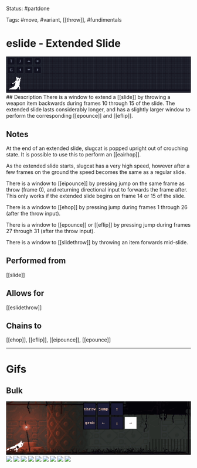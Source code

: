 Status: #partdone

Tags: #move, #variant, [[throw]], #fundimentals

# eslide - Extended Slide
<img src=https://raw.githubusercontent.com/LauraHannah44/Rain-World-Movement/main/Files/eslide_header.gif>
## Description
There is a window to extend a [[slide]] by throwing a weapon item backwards during frames 10 through 15 of the slide. The extended slide lasts considerably longer, and has a slightly larger window to perform the corresponding [[epounce]] and [[eflip]].

## Notes
At the end of an extended slide, slugcat is popped upright out of crouching state. It is possible to use this to perform an [[eairhop]].

As the extended slide starts, slugcat has a very high speed, however after a few frames on the ground the speed becomes the same as a regular slide.

There is a window to [[eipounce]] by pressing jump on the same frame as throw (frame 0), and returning directional input to forwards the frame after. This only works if the extended slide begins on frame 14 or 15 of the slide.

There is a window to [[ehop]] by pressing jump during frames 1 through 26 (after the throw input).

There is a window to [[epounce]] or [[eflip]] by pressing jump during frames 27 through 31 (after the throw input).

There is a window to [[slidethrow]] by throwing an item forwards mid-slide.

## Performed from
[[slide]]

## Allows for
[[eslidethrow]]

## Chains to
[[ehop]], [[eflip]], [[eipounce]], [[epounce]]

___
# Gifs
## Bulk
<img src=https://raw.githubusercontent.com/LauraHannah44/Rain-World-Movement/main/Files/eslide_0.gif>
<img src=https://raw.githubusercontent.com/LauraHannah44/Rain-World-Movement/main/Files/eslide_1.gif>
<img src=https://raw.githubusercontent.com/LauraHannah44/Rain-World-Movement/main/Files/eslide_2.gif>
<img src=https://raw.githubusercontent.com/LauraHannah44/Rain-World-Movement/main/Files/eslide_3.gif>
<img src=https://raw.githubusercontent.com/LauraHannah44/Rain-World-Movement/main/Files/eslide_4.gif>
<img src=https://raw.githubusercontent.com/LauraHannah44/Rain-World-Movement/main/Files/eslide_5.gif>
<img src=https://raw.githubusercontent.com/LauraHannah44/Rain-World-Movement/main/Files/eslide_6.gif>
<img src=https://raw.githubusercontent.com/LauraHannah44/Rain-World-Movement/main/Files/eslide_7.gif>
<img src=https://raw.githubusercontent.com/LauraHannah44/Rain-World-Movement/main/Files/eslide_8.gif>
<img src=https://raw.githubusercontent.com/LauraHannah44/Rain-World-Movement/main/Files/eslide_9.gif>